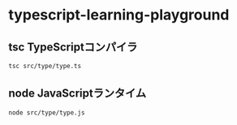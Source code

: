 # typescript-learning-playground


## tsc TypeScriptコンパイラ

```sh
tsc src/type/type.ts
```

## node JavaScriptランタイム

```sh
node src/type/type.js
```